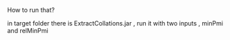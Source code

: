 How to run that?


in target folder there is ExtractCollations.jar , run it with two inputs , minPmi and relMinPmi 
